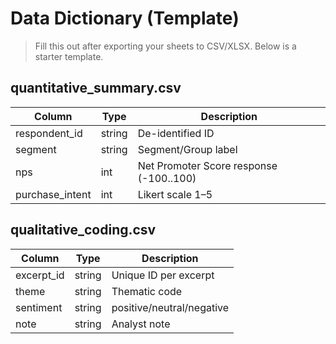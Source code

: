 # Data Dictionary (Template)

> Fill this out after exporting your sheets to CSV/XLSX. Below is a starter template.

## quantitative_summary.csv
| Column | Type | Description |
|---|---|---|
| respondent_id | string | De-identified ID |
| segment | string | Segment/Group label |
| nps | int | Net Promoter Score response (-100..100) |
| purchase_intent | int | Likert scale 1–5 |

## qualitative_coding.csv
| Column | Type | Description |
|---|---|---|
| excerpt_id | string | Unique ID per excerpt |
| theme | string | Thematic code |
| sentiment | string | positive/neutral/negative |
| note | string | Analyst note |

